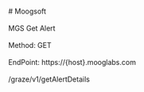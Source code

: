 <br>#     Moogsoft</br>
<br>MGS Get Alert</br>
<br>Method: GET</br>
<br>EndPoint: https://{host}.mooglabs.com</br>
<br>/graze/v1/getAlertDetails</br>

